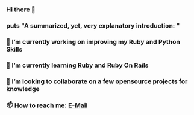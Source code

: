 ### Hi there 👋

<!--
**leonardomrDev/leonardomrDev** is a ✨ _special_ ✨ repository because its `README.md` (this file) appears on your GitHub profile.
-->

### puts "A summarized, yet, very explanatory introduction: "

### 🔭 I’m currently working on improving my Ruby and Python Skills
### 🌱 I’m currently learning Ruby and Ruby On Rails
### 👯 I’m looking to collaborate on a few opensource projects for knowledge
### 📫 How to reach me: [E-Mail](mailto:leonardomr@protonmail.com?subject=[GitHub]%20Leonardo%20Martins)

